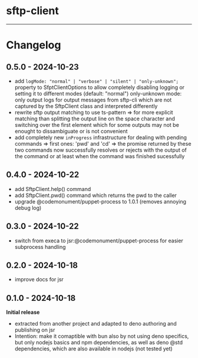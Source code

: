 # sftp-client

---

# Changelog

## 0.5.0 - 2024-10-23

- add `logMode: "normal" | "verbose" | "silent" | "only-unknown";` property to SfptClientOptions to allow completely disabling logging or setting it to different modes (default: "normal")
  only-unknown mode: only output logs for output messages from sftp-cli which are not captured by the SftpClient class and interpreted differently
- rewrite sftp output matching to use ts-pattern
  => for more explicit matching than
  splitting the output line on the space character and switching over the first element
  which for some outputs may not be enought to dissambiguate or is not convenient
- add completely new `inProgress` infrastructure for dealing with pending commands
  => first ones: 'pwd' and 'cd'
  => the promise returned by these two commands now successfully resolves or rejects with the output of the command or at least when the command was finished sucessfully

## 0.4.0 - 2024-10-22

- add SftpClient.help() command
- add SftpClient.pwd() command which returns the pwd to the caller
- upgrade @codemonument/puppet-process to 1.0.1 (removes annoying debug log)

## 0.3.0 - 2024-10-22

- switch from execa to jsr:@codemonument/puppet-process for easier subprocess handling

## 0.2.0 - 2024-10-18

- improve docs for jsr

## 0.1.0 - 2024-10-18

**Initial release**

- extracted from another project and adapted to deno authoring and publishing on jsr
- Intention: make it comaptible with bun also by not using deno specifics, but only nodejs basics and npm dependencies, as well as deno @std dependencies, which are also available in nodejs
  (not tested yet)
